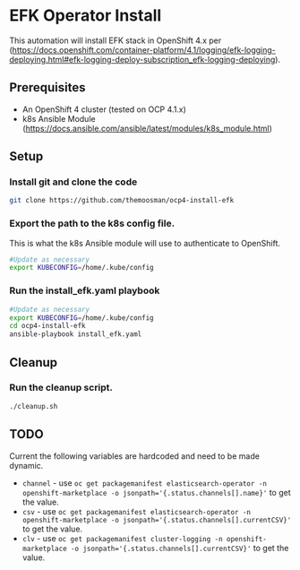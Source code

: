 # EFK Operator Install

This automation will install EFK stack in OpenShift 4.x per (https://docs.openshift.com/container-platform/4.1/logging/efk-logging-deploying.html#efk-logging-deploy-subscription_efk-logging-deploying).

## Prerequisites
* An OpenShift 4 cluster (tested on OCP 4.1.x)
* k8s Ansible Module (https://docs.ansible.com/ansible/latest/modules/k8s_module.html)

## Setup

### Install git and clone the code
```bash
git clone https://github.com/themoosman/ocp4-install-efk
```

### Export the path to the k8s config file.
This is what the k8s Ansible module will use to authenticate to OpenShift.
```bash
#Update as necessary
export KUBECONFIG=/home/.kube/config
```

### Run the install_efk.yaml playbook
```bash
#Update as necessary
export KUBECONFIG=/home/.kube/config
cd ocp4-install-efk
ansible-playbook install_efk.yaml
```

## Cleanup
### Run the cleanup script.
```bash
./cleanup.sh
```

## TODO
Current the following variables are hardcoded and need to be made dynamic.

* `channel` - use `oc get packagemanifest elasticsearch-operator -n openshift-marketplace -o jsonpath='{.status.channels[].name}'` to get the value.
* `csv` - use `oc get packagemanifest elasticsearch-operator -n openshift-marketplace -o jsonpath='{.status.channels[].currentCSV}'` to get the value.
* `clv` - use `oc get packagemanifest cluster-logging -n openshift-marketplace -o jsonpath='{.status.channels[].currentCSV}'` to get the value.
